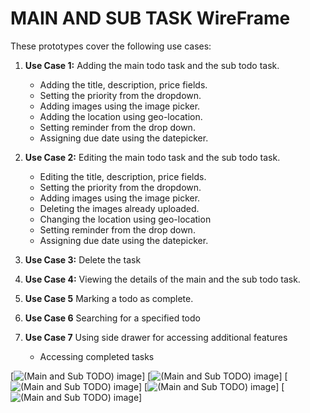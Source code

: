 # MAIN AND SUB TASK WireFrame #

These prototypes cover the following use cases:

1. **Use Case 1:**
   Adding the main todo task and the sub todo task.
	
	* Adding the title, description, price fields.
	* Setting the priority from the dropdown.
	* Adding images using the image picker.
    * Adding the location using geo-location.
	* Setting reminder from the drop down.
	* Assigning due date using the datepicker.

2. **Use Case 2:**
   Editing the main todo task and the sub todo task.
	
	* Editing the title, description, price fields.
	* Setting the priority from the dropdown.
	* Adding images using the image picker.
	* Deleting the images already uploaded.
    * Changing the location using geo-location
	* Setting reminder from the drop down.
	* Assigning due date using the datepicker.

3. **Use Case 3:**
   Delete the task

4. **Use Case 4:**
   Viewing the details of the main and the sub todo task.

5. **Use Case 5**
   Marking a todo as complete.

6. **Use Case 6**
   Searching for a specified todo

7. **Use Case 7**
   Using side drawer for accessing additional features
	
	* Accessing completed tasks
	 

[![(Main and Sub TODO) image](../images/Screen_1_(M&S_TODO).jpg "Screen 1")]
[![(Main and Sub TODO) image](../images/Screen_2_(M&S_TODO).jpg "Screen 2")]
[![(Main and Sub TODO) image](../images/Screen_3_(M&S_TODO).jpg "Screen 3")]
[![(Main and Sub TODO) image](../images/Screen_4_(M&S_TODO).jpg "Screen 4")]
[![(Main and Sub TODO) image](../images/Screen_5_(M&S_TODO).jpg "Screen 5")]


